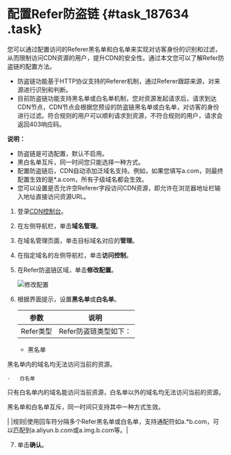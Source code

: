 # 配置Refer防盗链 {#task_187634 .task}

您可以通过配置访问的Referer黑名单和白名单来实现对访客身份的识别和过滤，从而限制访问CDN资源的用户，提升CDN的安全性。通过本文您可以了解Refer防盗链的配置方法。

-   防盗链功能基于HTTP协议支持的Referer机制，通过Referer跟踪来源，对来源进行识别和判断。
-   目前防盗链功能支持黑名单或白名单机制，您对资源发起请求后，请求到达CDN节点，CDN节点会根据您预设的防盗链黑名单或白名单，对访客的身份进行过滤。符合规则的用户可以顺利请求到资源，不符合规则的用户，请求会返回403响应码。

**说明：** 

-   防盗链是可选配置，默认不启用。
-   黑白名单互斥，同一时间您只能选择一种方式。
-   配置防盗链后，CDN自动添加泛域名支持。例如，如果您填写a.com，则最终配置生效的是\*.a.com，所有子级域名都会生效。
-   您可以设置是否允许空Referer字段访问CDN资源，即允许在浏览器地址栏输入地址直接访问资源URL。

1.  登录[CDN控制台](https://cdn.console.aliyun.com)。
2.  在左侧导航栏，单击**域名管理**。
3.  在域名管理页面，单击目标域名对应的**管理**。
4.  在指定域名的左侧导航栏，单击**访问控制**。
5.  在Refer防盗链区域，单击**修改配置**。 

    ![修改配置](http://static-aliyun-doc.oss-cn-hangzhou.aliyuncs.com/assets/img/5151/15641407177279_zh-CN.png)

6.  根据界面提示，设置**黑名单**或**白名单**。 

    |参数|说明|
    |--|--|
    |Refer类型| Refer防盗链类型如下：

    -   黑名单

黑名单内的域名均无法访问当前的资源。

    -   白名单

只有白名单内的域名能访问当前资源，白名单以外的域名均无法访问当前的资源。

 黑名单和白名单互斥，同一时间只支持其中一种方式生效。

 |
    |规则|使用回车符分隔多个Refer黑名单或白名单，支持通配符如a.\*b.com，可以匹配到a.aliyun.b.com或a.img.b.com等。|

7.  单击**确认**。

